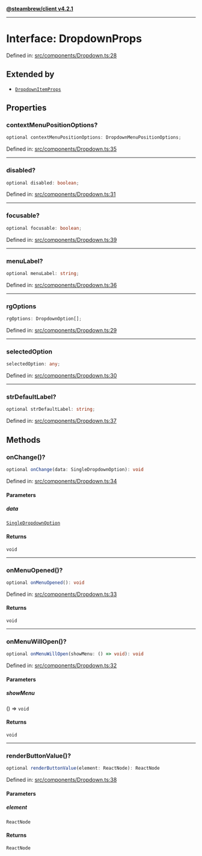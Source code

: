 [**@steambrew/client v4.2.1**](../README.md)

***

# Interface: DropdownProps

Defined in: [src/components/Dropdown.ts:28](https://github.com/SteamClientHomebrew/SDK/blob/main/typescript-packages/client/src/components/Dropdown.ts#L28)

## Extended by

- [`DropdownItemProps`](DropdownItemProps.md)

## Properties

### contextMenuPositionOptions?

```ts
optional contextMenuPositionOptions: DropdownMenuPositionOptions;
```

Defined in: [src/components/Dropdown.ts:35](https://github.com/SteamClientHomebrew/SDK/blob/main/typescript-packages/client/src/components/Dropdown.ts#L35)

***

### disabled?

```ts
optional disabled: boolean;
```

Defined in: [src/components/Dropdown.ts:31](https://github.com/SteamClientHomebrew/SDK/blob/main/typescript-packages/client/src/components/Dropdown.ts#L31)

***

### focusable?

```ts
optional focusable: boolean;
```

Defined in: [src/components/Dropdown.ts:39](https://github.com/SteamClientHomebrew/SDK/blob/main/typescript-packages/client/src/components/Dropdown.ts#L39)

***

### menuLabel?

```ts
optional menuLabel: string;
```

Defined in: [src/components/Dropdown.ts:36](https://github.com/SteamClientHomebrew/SDK/blob/main/typescript-packages/client/src/components/Dropdown.ts#L36)

***

### rgOptions

```ts
rgOptions: DropdownOption[];
```

Defined in: [src/components/Dropdown.ts:29](https://github.com/SteamClientHomebrew/SDK/blob/main/typescript-packages/client/src/components/Dropdown.ts#L29)

***

### selectedOption

```ts
selectedOption: any;
```

Defined in: [src/components/Dropdown.ts:30](https://github.com/SteamClientHomebrew/SDK/blob/main/typescript-packages/client/src/components/Dropdown.ts#L30)

***

### strDefaultLabel?

```ts
optional strDefaultLabel: string;
```

Defined in: [src/components/Dropdown.ts:37](https://github.com/SteamClientHomebrew/SDK/blob/main/typescript-packages/client/src/components/Dropdown.ts#L37)

## Methods

### onChange()?

```ts
optional onChange(data: SingleDropdownOption): void
```

Defined in: [src/components/Dropdown.ts:34](https://github.com/SteamClientHomebrew/SDK/blob/main/typescript-packages/client/src/components/Dropdown.ts#L34)

#### Parameters

##### data

[`SingleDropdownOption`](SingleDropdownOption.md)

#### Returns

`void`

***

### onMenuOpened()?

```ts
optional onMenuOpened(): void
```

Defined in: [src/components/Dropdown.ts:33](https://github.com/SteamClientHomebrew/SDK/blob/main/typescript-packages/client/src/components/Dropdown.ts#L33)

#### Returns

`void`

***

### onMenuWillOpen()?

```ts
optional onMenuWillOpen(showMenu: () => void): void
```

Defined in: [src/components/Dropdown.ts:32](https://github.com/SteamClientHomebrew/SDK/blob/main/typescript-packages/client/src/components/Dropdown.ts#L32)

#### Parameters

##### showMenu

() => `void`

#### Returns

`void`

***

### renderButtonValue()?

```ts
optional renderButtonValue(element: ReactNode): ReactNode
```

Defined in: [src/components/Dropdown.ts:38](https://github.com/SteamClientHomebrew/SDK/blob/main/typescript-packages/client/src/components/Dropdown.ts#L38)

#### Parameters

##### element

`ReactNode`

#### Returns

`ReactNode`
